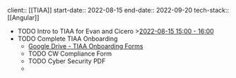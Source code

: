 client:: [[TIAA]] 
start-date:: 2022-08-15
end-date:: 2022-09-20
tech-stack:: [[Angular]]

- TODO Intro to TIAA for Evan and Cicero >[2022-08-15 15:00 - 16:00](#agenda://?start=1660590000000&end=1660593600000&allDay=false)
- TODO Complete TIAA Onboarding
	- [Google Drive - TIAA Onboarding Forms](https://drive.google.com/drive/folders/1FYFf2mpFxe-OaWbzVA1ocHukX93eiXtZ)
	- TODO CW Compliance Form
	- TODO Cyber Security PDF
	-